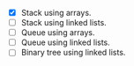 - [x] Stack using arrays.
- [ ] Stack using linked lists.
- [ ] Queue using arrays.
- [ ] Queue using linked lists.
- [ ] Binary tree using linked lists.
